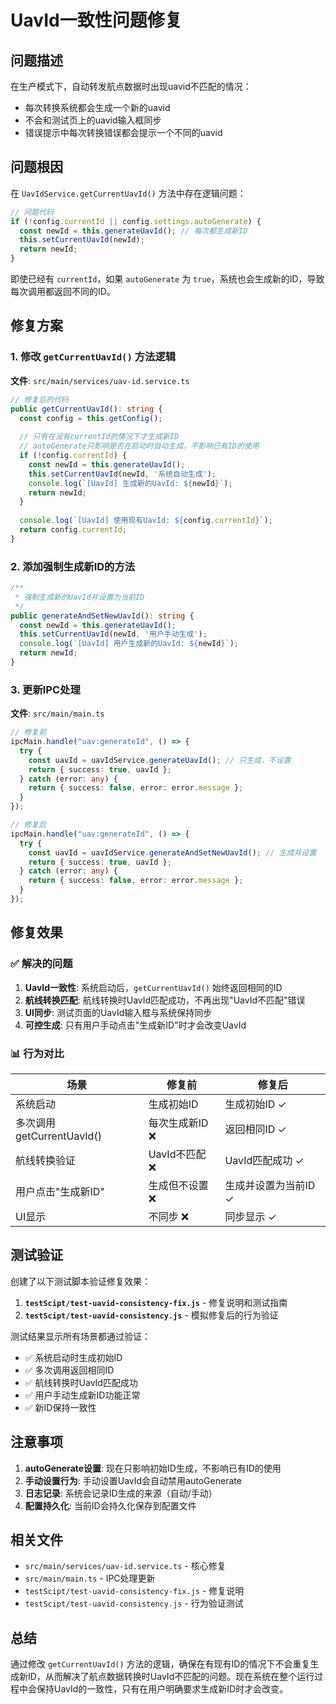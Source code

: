 # UavId一致性问题修复

## 问题描述

在生产模式下，自动转发航点数据时出现uavid不匹配的情况：
- 每次转换系统都会生成一个新的uavid
- 不会和测试页上的uavid输入框同步
- 错误提示中每次转换错误都会提示一个不同的uavid

## 问题根因

在 `UavIdService.getCurrentUavId()` 方法中存在逻辑问题：

```typescript
// 问题代码
if (!config.currentId || config.settings.autoGenerate) {
  const newId = this.generateUavId(); // 每次都生成新ID
  this.setCurrentUavId(newId);
  return newId;
}
```

即使已经有 `currentId`，如果 `autoGenerate` 为 `true`，系统也会生成新的ID，导致每次调用都返回不同的ID。

## 修复方案

### 1. 修改 `getCurrentUavId()` 方法逻辑

**文件**: `src/main/services/uav-id.service.ts`

```typescript
// 修复后的代码
public getCurrentUavId(): string {
  const config = this.getConfig();
  
  // 只有在没有currentId的情况下才生成新ID
  // autoGenerate只影响是否在启动时自动生成，不影响已有ID的使用
  if (!config.currentId) {
    const newId = this.generateUavId();
    this.setCurrentUavId(newId, '系统自动生成');
    console.log(`[UavId] 生成新的UavId: ${newId}`);
    return newId;
  }
  
  console.log(`[UavId] 使用现有UavId: ${config.currentId}`);
  return config.currentId;
}
```

### 2. 添加强制生成新ID的方法

```typescript
/**
 * 强制生成新的UavId并设置为当前ID
 */
public generateAndSetNewUavId(): string {
  const newId = this.generateUavId();
  this.setCurrentUavId(newId, '用户手动生成');
  console.log(`[UavId] 用户生成新的UavId: ${newId}`);
  return newId;
}
```

### 3. 更新IPC处理

**文件**: `src/main/main.ts`

```typescript
// 修复前
ipcMain.handle("uav:generateId", () => {
  try {
    const uavId = uavIdService.generateUavId(); // 只生成，不设置
    return { success: true, uavId };
  } catch (error: any) {
    return { success: false, error: error.message };
  }
});

// 修复后
ipcMain.handle("uav:generateId", () => {
  try {
    const uavId = uavIdService.generateAndSetNewUavId(); // 生成并设置
    return { success: true, uavId };
  } catch (error: any) {
    return { success: false, error: error.message };
  }
});
```

## 修复效果

### ✅ 解决的问题

1. **UavId一致性**: 系统启动后，`getCurrentUavId()` 始终返回相同的ID
2. **航线转换匹配**: 航线转换时UavId匹配成功，不再出现"UavId不匹配"错误
3. **UI同步**: 测试页面的UavId输入框与系统保持同步
4. **可控生成**: 只有用户手动点击"生成新ID"时才会改变UavId

### 📊 行为对比

| 场景 | 修复前 | 修复后 |
|------|--------|--------|
| 系统启动 | 生成初始ID | 生成初始ID ✓ |
| 多次调用getCurrentUavId() | 每次生成新ID ❌ | 返回相同ID ✓ |
| 航线转换验证 | UavId不匹配 ❌ | UavId匹配成功 ✓ |
| 用户点击"生成新ID" | 生成但不设置 ❌ | 生成并设置为当前ID ✓ |
| UI显示 | 不同步 ❌ | 同步显示 ✓ |

## 测试验证

创建了以下测试脚本验证修复效果：

1. **`testScipt/test-uavid-consistency-fix.js`** - 修复说明和测试指南
2. **`testScipt/test-uavid-consistency.js`** - 模拟修复后的行为验证

测试结果显示所有场景都通过验证：
- ✅ 系统启动时生成初始ID
- ✅ 多次调用返回相同ID
- ✅ 航线转换时UavId匹配成功
- ✅ 用户手动生成新ID功能正常
- ✅ 新ID保持一致性

## 注意事项

1. **autoGenerate设置**: 现在只影响初始ID生成，不影响已有ID的使用
2. **手动设置行为**: 手动设置UavId会自动禁用autoGenerate
3. **日志记录**: 系统会记录ID生成的来源（自动/手动）
4. **配置持久化**: 当前ID会持久化保存到配置文件

## 相关文件

- `src/main/services/uav-id.service.ts` - 核心修复
- `src/main/main.ts` - IPC处理更新
- `testScipt/test-uavid-consistency-fix.js` - 修复说明
- `testScipt/test-uavid-consistency.js` - 行为验证测试

## 总结

通过修改 `getCurrentUavId()` 方法的逻辑，确保在有现有ID的情况下不会重复生成新ID，从而解决了航点数据转换时UavId不匹配的问题。现在系统在整个运行过程中会保持UavId的一致性，只有在用户明确要求生成新ID时才会改变。